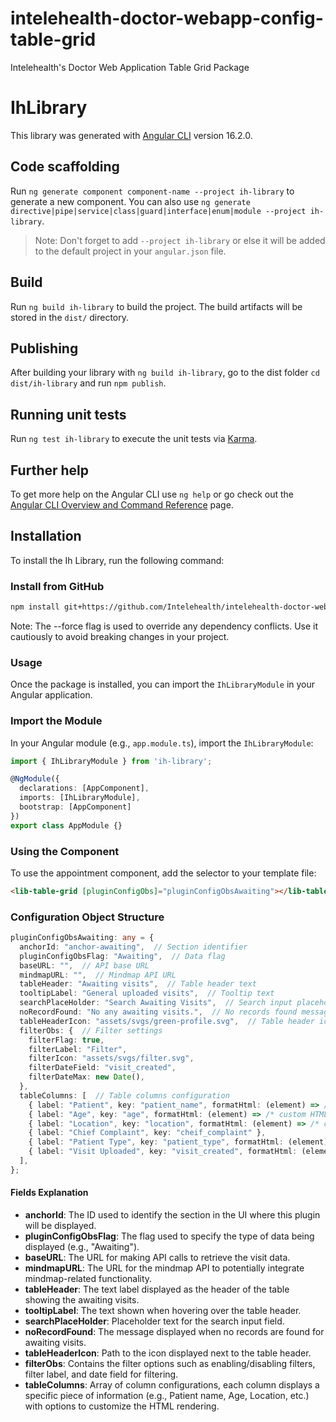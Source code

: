 # intelehealth-doctor-webapp-config-table-grid
Intelehealth's Doctor Web Application Table Grid Package

# IhLibrary

This library was generated with [Angular CLI](https://github.com/angular/angular-cli) version 16.2.0.

## Code scaffolding

Run `ng generate component component-name --project ih-library` to generate a new component. You can also use `ng generate directive|pipe|service|class|guard|interface|enum|module --project ih-library`.
> Note: Don't forget to add `--project ih-library` or else it will be added to the default project in your `angular.json` file. 

## Build

Run `ng build ih-library` to build the project. The build artifacts will be stored in the `dist/` directory.

## Publishing

After building your library with `ng build ih-library`, go to the dist folder `cd dist/ih-library` and run `npm publish`.

## Running unit tests

Run `ng test ih-library` to execute the unit tests via [Karma](https://karma-runner.github.io).

## Further help

To get more help on the Angular CLI use `ng help` or go check out the [Angular CLI Overview and Command Reference](https://angular.io/cli) page.

## Installation

To install the Ih Library, run the following command:

### Install from GitHub

```bash
npm install git+https://github.com/Intelehealth/intelehealth-doctor-webapp-config-table-grid.git
```

Note: The --force flag is used to override any dependency conflicts. Use it cautiously to avoid breaking changes in your project.

### Usage
Once the package is installed, you can import the `IhLibraryModule` in your Angular application.

### Import the Module
In your Angular module (e.g., `app.module.ts`), import the `IhLibraryModule`:


```typescript
import { IhLibraryModule } from 'ih-library';

@NgModule({
  declarations: [AppComponent],
  imports: [IhLibraryModule],
  bootstrap: [AppComponent]
})
export class AppModule {}
```

### Using the Component
To use the appointment component, add the <lib-table-grid> selector to your template file:

```html
<lib-table-grid [pluginConfigObs]="pluginConfigObsAwaiting"></lib-table-grid>
```

### Configuration Object Structure

```typescript
pluginConfigObsAwaiting: any = {
  anchorId: "anchor-awaiting",  // Section identifier
  pluginConfigObsFlag: "Awaiting",  // Data flag
  baseURL: "",  // API base URL
  mindmapURL: "",  // Mindmap API URL
  tableHeader: "Awaiting visits",  // Table header text
  tooltipLabel: "General uploaded visits",  // Tooltip text
  searchPlaceHolder: "Search Awaiting Visits",  // Search input placeholder
  noRecordFound: "No any awaiting visits.",  // No records found message
  tableHeaderIcon: "assets/svgs/green-profile.svg",  // Table header icon
  filterObs: {  // Filter settings
    filterFlag: true,
    filterLabel: "Filter",
    filterIcon: "assets/svgs/filter.svg",
    filterDateField: "visit_created",
    filterDateMax: new Date(),
  },
  tableColumns: [  // Table columns configuration
    { label: "Patient", key: "patient_name", formatHtml: (element) => /* custom HTML */ },
    { label: "Age", key: "age", formatHtml: (element) => /* custom HTML */ },
    { label: "Location", key: "location", formatHtml: (element) => /* custom HTML */ },
    { label: "Chief Complaint", key: "cheif_complaint" },
    { label: "Patient Type", key: "patient_type", formatHtml: (element) => /* custom HTML */ },
    { label: "Visit Uploaded", key: "visit_created", formatHtml: (element) => /* custom HTML */ },
  ],
};
```
#### Fields Explanation
- **anchorId**: The ID used to identify the section in the UI where this plugin will be displayed.
- **pluginConfigObsFlag**: The flag used to specify the type of data being displayed (e.g., "Awaiting").
- **baseURL**: The URL for making API calls to retrieve the visit data.
- **mindmapURL**: The URL for the mindmap API to potentially integrate mindmap-related functionality.
- **tableHeader**: The text label displayed as the header of the table showing the awaiting visits.
- **tooltipLabel**: The text shown when hovering over the table header.
- **searchPlaceHolder**: Placeholder text for the search input field.
- **noRecordFound**: The message displayed when no records are found for awaiting visits.
- **tableHeaderIcon**: Path to the icon displayed next to the table header.
- **filterObs**: Contains the filter options such as enabling/disabling filters, filter label, and date field for filtering.
- **tableColumns**: Array of column configurations, each column displays a specific piece of information (e.g., Patient name, Age, Location, etc.) with options to customize the HTML rendering.
